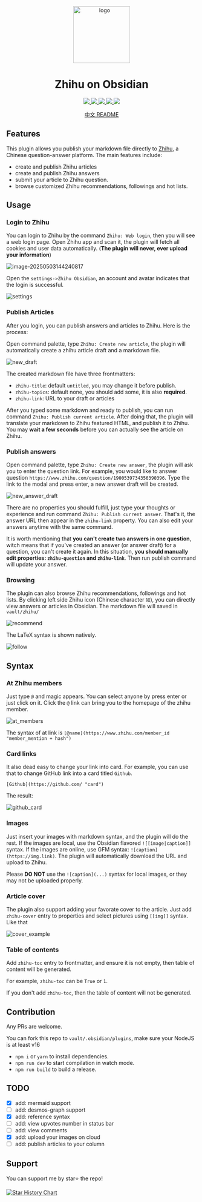 <div align="center">
<picture>
<img alt="logo" src="./imgs/logo.svg" height="150">
</picture>
<h1>Zhihu on Obsidian</h1>

<p align="center">
<a href="https://github.com/dongguaguaguagua/zhihu_obsidian/actions">
<img src="https://img.shields.io/github/actions/workflow/status/dongguaguaguagua/zhihu_obsidian/ci.yml?&branch=master">
</a>
<a href="https://github.com/dongguaguaguagua/zhihu_obsidian/releases">
<img src="https://img.shields.io/github/v/release/dongguaguaguagua/zhihu_obsidian?&sort=semver">
</a>
<a href="https://github.com/dongguaguaguagua/zhihu_obsidian/releases">
<img src="https://img.shields.io/github/downloads/dongguaguaguagua/zhihu_obsidian/total">
</a>
<a href="https://github.com/dongguaguaguagua/zhihu_obsidian?tab=0BSD-1-ov-file#0BSD-1-ov-file">
<img src="https://img.shields.io/github/license/dongguaguaguagua/zhihu_obsidian">
</a>
<a href="https://zhihu.melonhu.cn">
<img src="https://img.shields.io/badge/doc-cn-blue?logo=obsidian">
</a>
</p>

[中文 README](./README_CN.md)

</div>

## Features

This plugin allows you publish your markdown file directly to [Zhihu](https://www.zhihu.com), a Chinese question-answer platform. The main features include:

- create and publish Zhihu articles
- create and publish Zhihu answers
- submit your article to Zhihu question.
- browse customized Zhihu recommendations, followings and hot lists.

## Usage

### Login to Zhihu

You can login to Zhihu by the command `Zhihu: Web login`, then you will see a web login page. Open Zhihu app and scan it, the plugin will fetch all cookies and user data automatically. (**The plugin will never, ever upload your information**)

![image-20250503144240817](./imgs/zhihu-weblogin.jpg)

Open the `settings->Zhihu Obsidian`, an account and avatar indicates that the login is successful.

![settings](./imgs/settings.jpg)

### Publish Articles

After you login, you can publish answers and articles to Zhihu. Here is the process:

Open command palette, type `Zhihu: Create new article`, the plugin will automatically create a zhihu article draft and a markdown file.

![new_draft](./imgs/new_draft.jpg)

The created markdown file have three frontmatters:

- `zhihu-title`: default `untitled`, you may change it before publish.
- `zhihu-topics`: default none, you should add some, it is also **required**.
- `zhihu-link`: URL to your draft or articles

After you typed some markdown and ready to publish, you can run command `Zhihu: Publish current article`. After doing that, the plugin will translate your markdown to Zhihu featured HTML, and publish it to Zhihu. You may **wait a few seconds** before you can actually see the article on Zhihu.

### Publish answers

Open command palette, type `Zhihu: Create new answer`, the plugin will ask you to enter the question link. For example, you would like to answer question `https://www.zhihu.com/question/1900539734356390396`. Type the link to the modal and press enter, a new answer draft will be created.

![new_answer_draft](./imgs/new_answer_draft.jpg)

There are no properties you should fulfill, just type your thoughts or experience and run command `Zhihu: Publish current answer`. That's it, the answer URL then appear in the `zhihu-link` property. You can also edit your answers anytime with the same command.

It is worth mentioning that **you can't create two answers in one question**, witch means that if you've created an answer (or answer draft) for a question, you can't create it again. In this situation, **you should manually edit properties: `zhihu-question` and `zhihu-link`**. Then run publish command will update your answer.

### Browsing

The plugin can also browse Zhihu recommendations, followings and hot lists. By clicking left side Zhihu icon (Chinese character `知`), you can directly view answers or articles in Obsidian. The markdown file will saved in `vault/zhihu/`

![recommend](./imgs/recommend.jpg)

The LaTeX syntax is shown natively.

![follow](./imgs/follow.jpg)

## Syntax

### At Zhihu members

Just type `@` and magic appears. You can select anyone by press enter or just click on it. Click the `@` link can bring you to the homepage of the zhihu member.

![at_members](./imgs/at_members.jpg)

The syntax of at link is `[@name](https://www.zhihu.com/member_id "member_mention + hash")`

### Card links

It also dead easy to change your link into card. For example, you can use that to change GitHub link into a card titled `Github`.

```
[Github](https://github.com/ "card")
```

The result:

![github_card](./imgs/github_card.png)

### Images

Just insert your images with markdown syntax, and the plugin will do the rest. If the images are local, use the Obsidian flavored `![[image|caption]]` syntax. If the images are online, use GFM syntax: `![caption](https://img.link)`. The plugin will automatically download the URL and upload to Zhihu.

Please **DO NOT** use the `![caption](...)` syntax for local images, or they may not be uploaded properly.

### Article cover

The plugin also support adding your favorate cover to the article. Just add `zhihu-cover` entry to properties and select pictures using `[[img]]` syntax. Like that

![cover_example](./imgs/cover_example.jpg)

### Table of contents

Add `zhihu-toc` entry to frontmatter, and ensure it is not empty, then table of content will be generated.

For example, `zhihu-toc` can be `True` or `1`.

If you don't add `zhihu-toc`, then the table of content will not be generated.

## Contribution

Any PRs are welcome.

You can fork this repo to `vault/.obsidian/plugins`, make sure your NodeJS is at least v16

- `npm i` or `yarn` to install dependencies.
- `npm run dev` to start compilation in watch mode.
- `npm run build` to build a release.

## TODO

- [x] add: mermaid support
- [ ] add: desmos-graph support
- [x] add: reference syntax
- [ ] add: view upvotes number in status bar
- [ ] add: view comments
- [x] add: upload your images on cloud
- [ ] add: publish articles to your column

## Support

You can support me by star⭐ the repo!

<a href="https://github.com/dongguaguaguagua/zhihu_obsidian/stargazers">
 <picture>
   <source media="(prefers-color-scheme: dark)" srcset="https://api.star-history.com/svg?repos=dongguaguaguagua/zhihu_obsidian&type=Date&theme=dark" />
   <source media="(prefers-color-scheme: light)" srcset="https://api.star-history.com/svg?repos=dongguaguaguagua/zhihu_obsidian&type=Date" />
   <img alt="Star History Chart" src="https://api.star-history.com/svg?repos=dongguaguaguagua/zhihu_obsidian&type=Date" />
 </picture>
</a>
